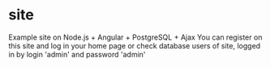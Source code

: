 # site
Example site on Node.js + Angular + PostgreSQL + Ajax
You can register on this site and log in your home page or check database users of site, logged in by login 'admin' and password 'admin'

